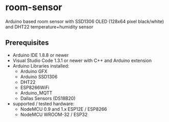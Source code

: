 # room-sensor

Arduino based room sensor with SSD1306 OLED (128x64 pixel black/white) and DHT22 temperature+humidity sensor

## Prerequisites

* Arduino IDE 1.8.8 or newer
* Visual Studio Code 1.3.1 or newer with C++ and Arduino extension
* Arduino Libraries installed:
  * Arduino GFX
  * Arduino SSD1306
  * DHT22
  * ESP8266WiFi
  * Arduino_MQTT
  * Dallas Sensors (DS18B20)
* supported / tested hardware:
  * NodeMCU 0.9 and 1.x ESP12E / ESP8266
  * NodeMCU WROOM-32 / ESP32




